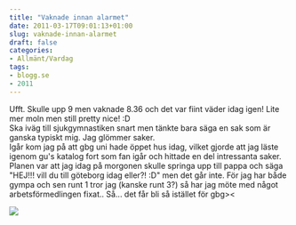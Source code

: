 ```yaml
---
title: "Vaknade innan alarmet"
date: 2011-03-17T09:01:13+01:00
slug: vaknade-innan-alarmet
draft: false
categories:
- Allmänt/Vardag
tags:
- blogg.se
- 2011
---
```

Ufft. Skulle upp 9 men vaknade 8.36 och det var fiint väder idag igen! Lite mer moln men still pretty nice! :D  
Ska iväg till sjukgymnastiken snart men tänkte bara säga en sak som är ganska typiskt mig. Jag glömmer saker.  
Igår kom jag på att gbg uni hade öppet hus idag, vilket gjorde att jag läste igenom gu's katalog fort som fan igår och hittade en del intressanta saker. Planen var att jag idag på morgonen skulle springa upp till pappa och säga "HEJ!!! vill du till göteborg idag eller?! :D" men det går inte. För jag har både gympa och sen runt 1 tror jag (kanske runt 3?) så har jag möte med något arbetsförmedlingen fixat.. Så... det får bli så istället för gbg><  
  
![](/assets/images/blogg.se/gtebor1_138026045.jpg)